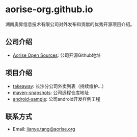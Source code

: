 # aorise-org.github.io  
湖南奥昇信息技术有限公司对外发布和贡献的优秀开源项目介绍。  

## 公司介绍
- [Aorise Open Sources](https://github.com/aorise-org): 公司开源Github地址


## 项目介绍
- [takeaway](https://aorise-org.github.io/takeaway/): 长沙分公司外卖列表（持续维护...）
- [maven-snapshots](https://github.com/aorise-org/maven-snapshots): 公司远程仓库地址
- [android-sample](https://github.com/aorise-org/android-sample): 公司android开发样例工程


## 联系方式
- Email: jianye.tang@aorise.org

